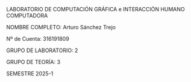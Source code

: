 LABORATORIO DE COMPUTACIÓN GRÁFICA e 
INTERACCIÓN HUMANO COMPUTADORA

NOMBRE COMPLETO: Arturo Sánchez Trejo

Nº de Cuenta: 316191809

GRUPO DE LABORATORIO: 2

GRUPO DE TEORÍA: 3

SEMESTRE 2025-1

